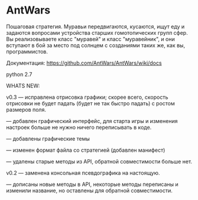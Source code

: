 # AntWars

Пошаговая стратегия.  Муравьи передвигаются, кусаются, ищут еду и задаются вопросами устройства старших гомотопических групп сфер. 
Вы реализовываете класс "муравей" и класс "муравейник", и они вступают в бой за место под солнцем с созданиями таких же, как вы, программистов.

Документация: https://github.com/AntWars/AntWars/wiki/docs

python 2.7

WHATS NEW:

v0.3
— исправлена отрисовка графики; скорее всего, скорость отрисовки не будет падать (будет не так быстро падать) с ростом размеров поля.

— добавлен графический интерфейс, для старта игры и изменения настроек больше не нужно ничего переписывать в коде.

— добавлены графические темы

— изменен формат файла со стратегией (добавлен манифест)

— удалены старые методы из API, обратной совместимости больше нет.

v0.2
— заменена консольная псевдографика на настоящую.

— дописаны новые методы в API, некоторые методы переписаны и изменили название, но оставлены для обратной совместимости.